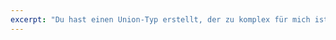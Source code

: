 ```yaml
---
excerpt: "Du hast einen Union-Typ erstellt, der zu komplex für mich ist, um damit umzugehen! 🤯 Ich kann nur 100.000 Kombinationen im selben Union-Typ darstellen, und du hast diese Grenze überschritten."
---
```

